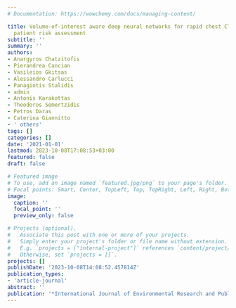 ```yaml
---
# Documentation: https://wowchemy.com/docs/managing-content/

title: Volume-of-interest aware deep neural networks for rapid chest CT-based COVID-19
  patient risk assessment
subtitle: ''
summary: ''
authors:
- Anargyros Chatzitofis
- Pierandrea Cancian
- Vasileios Gkitsas
- Alessandro Carlucci
- Panagiotis Stalidis
- admin
- Antonis Karakottas
- Theodoros Semertzidis
- Petros Daras
- Caterina Giannitto
- ' others'
tags: []
categories: []
date: '2021-01-01'
lastmod: 2023-10-08T17:08:53+03:00
featured: false
draft: false

# Featured image
# To use, add an image named `featured.jpg/png` to your page's folder.
# Focal points: Smart, Center, TopLeft, Top, TopRight, Left, Right, BottomLeft, Bottom, BottomRight.
image:
  caption: ''
  focal_point: ''
  preview_only: false

# Projects (optional).
#   Associate this post with one or more of your projects.
#   Simply enter your project's folder or file name without extension.
#   E.g. `projects = ["internal-project"]` references `content/project/deep-learning/index.md`.
#   Otherwise, set `projects = []`.
projects: []
publishDate: '2023-10-08T14:08:52.457814Z'
publication_types:
- 'article-journal'
abstract: ''
publication: '*International Journal of Environmental Research and Public Health*'
---
```


